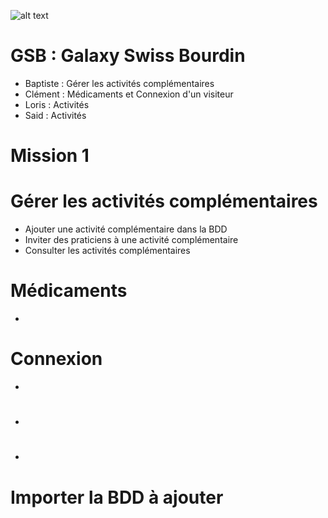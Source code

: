 ![alt text][logo] 
# GSB : Galaxy Swiss Bourdin
- Baptiste : Gérer les activités complémentaires
- Clément : Médicaments et Connexion d'un visiteur
- Loris : Activités
- Said : Activités

# Mission 1
# Gérer les activités complémentaires
- Ajouter une activité complémentaire dans la BDD
- Inviter des praticiens à une activité complémentaire
- Consulter les activités complémentaires

# Médicaments
-

# Connexion
-

#
-

#
-

# Importer la BDD à ajouter




[logo]: https://baptiste-bisson.com/wp-content/uploads/2016/04/Logo-gsb.png
